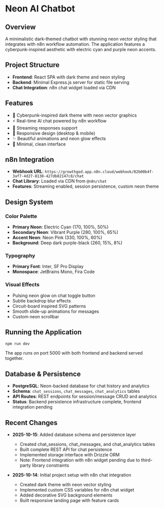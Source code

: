 # Neon AI Chatbot

## Overview
A minimalistic dark-themed chatbot with stunning neon vector styling that integrates with n8n workflow automation. The application features a cyberpunk-inspired aesthetic with electric cyan and purple neon accents.

## Project Structure
- **Frontend**: React SPA with dark theme and neon styling
- **Backend**: Minimal Express.js server for static file serving
- **Chat Integration**: n8n chat widget loaded via CDN

## Features
- 🎨 Cyberpunk-inspired dark theme with neon vector graphics
- ⚡ Real-time AI chat powered by n8n workflow
- 🌊 Streaming responses support
- 📱 Responsive design (desktop & mobile)
- ✨ Beautiful animations and neon glow effects
- 🎯 Minimal, clean interface

## n8n Integration
- **Webhook URL**: `https://growthgod.app.n8n.cloud/webhook/82b00b4f-3af7-4d27-8130-427db82147c8/chat`
- **Chat Library**: Loaded via CDN from `@n8n/chat`
- **Features**: Streaming enabled, session persistence, custom neon theme

## Design System
### Color Palette
- **Primary Neon**: Electric Cyan (170, 100%, 50%)
- **Secondary Neon**: Vibrant Purple (280, 100%, 65%)
- **Accent Neon**: Neon Pink (330, 100%, 60%)
- **Background**: Deep dark purple-black (260, 15%, 8%)

### Typography
- **Primary Font**: Inter, SF Pro Display
- **Monospace**: JetBrains Mono, Fira Code

### Visual Effects
- Pulsing neon glow on chat toggle button
- Subtle backdrop blur effects
- Circuit-board inspired SVG patterns
- Smooth slide-up animations for messages
- Custom neon scrollbar

## Running the Application
```bash
npm run dev
```

The app runs on port 5000 with both frontend and backend served together.

## Database & Persistence
- **PostgreSQL**: Neon-backed database for chat history and analytics
- **Schema**: `chat_sessions`, `chat_messages`, `chat_analytics` tables
- **API Routes**: REST endpoints for session/message CRUD and analytics
- **Status**: Backend persistence infrastructure complete, frontend integration pending

## Recent Changes
- **2025-10-15**: Added database schema and persistence layer
  - Created chat_sessions, chat_messages, and chat_analytics tables
  - Built complete REST API for chat persistence
  - Implemented storage interface with Drizzle ORM
  - Note: Frontend integration with n8n widget pending due to third-party library constraints
  
- **2025-10-14**: Initial project setup with n8n chat integration
  - Created dark theme with neon vector styling
  - Implemented custom CSS variables for n8n chat widget
  - Added decorative SVG background elements
  - Built responsive landing page with feature cards
